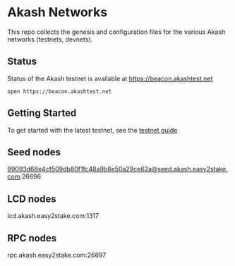 # Akash Networks

This repo collects the genesis and configuration files for the various Akash networks (testnets, devnets).

## Status

Status of the Akash testnet is available at https://beacon.akashtest.net

```
open https://beacon.akashtest.net
```

## Getting Started

To get started with the latest testnet, see the [testnet guide](https://docs.akash.network/guides/testnet)

## Seed nodes

99093d68e4cf509db80f1fc48a9b8e50a29ce62a@seed.akash.easy2stake.com:26696

## LCD nodes

lcd.akash.easy2stake.com:1317

## RPC nodes

rpc.akash.easy2stake.com:26697
